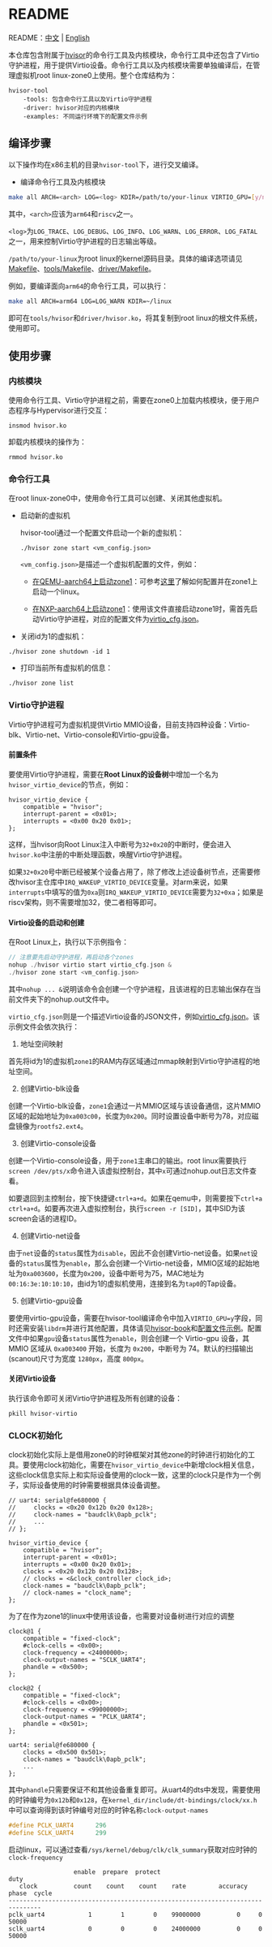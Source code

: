 # README
README：[中文](./README-zh.md) | [English](./README.md)

本仓库包含附属于[hvisor](https://github.com/syswonder/hvisor)的命令行工具及内核模块，命令行工具中还包含了Virtio守护进程，用于提供Virtio设备。命令行工具以及内核模块需要单独编译后，在管理虚拟机root linux-zone0上使用。整个仓库结构为：

```
hvisor-tool
	-tools: 包含命令行工具以及Virtio守护进程
	-driver: hvisor对应的内核模块
	-examples: 不同运行环境下的配置文件示例
```

## 编译步骤

以下操作均在x86主机的目录`hvisor-tool`下，进行交叉编译。

* 编译命令行工具及内核模块

```bash
make all ARCH=<arch> LOG=<log> KDIR=/path/to/your-linux VIRTIO_GPU=[y/n]
```

其中，`<arch>`应该为`arm64`和`riscv`之一。

`<log>`为`LOG_TRACE`、`LOG_DEBUG`、`LOG_INFO`、`LOG_WARN`、`LOG_ERROR`、`LOG_FATAL`之一，用来控制Virtio守护进程的日志输出等级。

`/path/to/your-linux`为root linux的kernel源码目录。具体的编译选项请见[Makefile](./Makefile)、[tools/Makefile](./tools/Makefile)、[driver/Makefile](./driver/Makefile)。

例如，要编译面向`arm64`的命令行工具，可以执行：

```bash
make all ARCH=arm64 LOG=LOG_WARN KDIR=~/linux
```

即可在`tools/hvisor`和`driver/hvisor.ko`，将其复制到root linux的根文件系统，使用即可。

## 使用步骤

### 内核模块

使用命令行工具、Virtio守护进程之前，需要在zone0上加载内核模块，便于用户态程序与Hypervisor进行交互：

```
insmod hvisor.ko
```

卸载内核模块的操作为：

```
rmmod hvisor.ko
```

### 命令行工具

在root linux-zone0中，使用命令行工具可以创建、关闭其他虚拟机。

* 启动新的虚拟机

  hvisor-tool通过一个配置文件启动一个新的虚拟机：

  ```
  ./hvisor zone start <vm_config.json>
  ```

  `<vm_config.json>`是描述一个虚拟机配置的文件，例如：

  * [在QEMU-aarch64上启动zone1](./examples/qemu-aarch64/with_virtio_blk_console/zone1_linux.json)：可参考[这里](./examples/qemu-aarch64/with_virtio_blk_console/README.md)了解如何配置并在zone1上启动一个linux。

  * [在NXP-aarch64上启动zone1](./examples/nxp-aarch64/zone1_linux.json)：使用该文件直接启动zone1时，需首先启动Virtio守护进程，对应的配置文件为[virtio_cfg.json](./examples/nxp-aarch64/virtio_cfg.json)。

* 关闭id为1的虚拟机：

```
./hvisor zone shutdown -id 1
```

* 打印当前所有虚拟机的信息：

```
./hvisor zone list
```

### Virtio守护进程

Virtio守护进程可为虚拟机提供Virtio MMIO设备，目前支持四种设备：Virtio-blk、Virtio-net、Virtio-console和Virtio-gpu设备。

#### 前置条件

要使用Virtio守护进程，需要在**Root Linux的设备树**中增加一个名为`hvisor_virtio_device`的节点，例如：

```dts
hvisor_virtio_device {
    compatible = "hvisor";
    interrupt-parent = <0x01>;
    interrupts = <0x00 0x20 0x01>;
};
```

这样，当hvisor向Root Linux注入中断号为`32+0x20`的中断时，便会进入`hvisor.ko`中注册的中断处理函数，唤醒Virtio守护进程。

如果`32+0x20`号中断已经被某个设备占用了，除了修改上述设备树节点，还需要修改hvisor主仓库中`IRQ_WAKEUP_VIRTIO_DEVICE`变量。对arm来说，如果`interrupts`中填写的值为`0xa`则`IRQ_WAKEUP_VIRTIO_DEVICE`需要为`32+0xa`；如果是riscv架构，则不需要增加32，使二者相等即可。

#### Virtio设备的启动和创建

在Root Linux上，执行以下示例指令：

```c
// 注意要先启动守护进程，再启动各个zones
nohup ./hvisor virtio start virtio_cfg.json &
./hvisor zone start <vm_config.json>
```

其中`nohup ... &`说明该命令会创建一个守护进程，且该进程的日志输出保存在当前文件夹下的nohup.out文件中。

`virtio_cfg.json`则是一个描述Virtio设备的JSON文件，例如[virtio_cfg.json](./examples/nxp-aarch64/virtio_cfg.json)。该示例文件会依次执行：

1. 地址空间映射

首先将id为1的虚拟机`zone1`的RAM内存区域通过mmap映射到Virtio守护进程的地址空间。

2. 创建Virtio-blk设备

创建一个Virtio-blk设备，`zone1`会通过一片MMIO区域与该设备通信，这片MMIO区域的起始地址为`0xa003c00`，长度为`0x200`。同时设置设备中断号为78，对应磁盘镜像为`rootfs2.ext4`。

3. 创建Virtio-console设备

创建一个Virtio-console设备，用于`zone1`主串口的输出。root linux需要执行`screen /dev/pts/x`命令进入该虚拟控制台，其中`x`可通过nohup.out日志文件查看。

如要退回到主控制台，按下快捷键`ctrl+a+d`。如果在qemu中，则需要按下`ctrl+a ctrl+a+d`。如要再次进入虚拟控制台，执行`screen -r [SID]`，其中SID为该screen会话的进程ID。

4. 创建Virtio-net设备

由于`net`设备的`status`属性为`disable`，因此不会创建Virtio-net设备。如果`net`设备的`status`属性为`enable`，那么会创建一个Virtio-net设备，MMIO区域的起始地址为`0xa003600`，长度为`0x200`，设备中断号为75，MAC地址为`00:16:3e:10:10:10`，由id为1的虚拟机使用，连接到名为`tap0`的Tap设备。

5. 创建Virtio-gpu设备

要使用virtio-gpu设备，需要在hvisor-tool编译命令中加入`VIRTIO_GPU=y`字段，同时还需安装`libdrm`并进行其他配置，具体请见[hvisor-book](https://hvisor.syswonder.org/chap04/subchap03/VirtIO/GPUDevice.html)和[配置文件示例](./examples/qemu-aarch64/with_virtio_gpu/README.md)。配置文件中如果`gpu`设备`status`属性为`enable`，则会创建一个 Virtio-gpu 设备，其 MMIO 区域从 `0xa003400` 开始，长度为 `0x200`，中断号为 74。默认的扫描输出(scanout)尺寸为宽度 `1280px`，高度 `800px`。

#### 关闭Virtio设备

执行该命令即可关闭Virtio守护进程及所有创建的设备：

```
pkill hvisor-virtio
```

### CLOCK初始化
clock初始化实际上是借用zone0的时钟框架对其他zone的时钟进行初始化的工具。要使用clock初始化，需要在`hvisor_virtio_device`中新增clock相关信息，这些clock信息实际上和实际设备使用的clock一致，这里的clock只是作为一个例子，实际设备使用的时钟需要根据具体设备调整。


```dts
// uart4: serial@fe680000 {
//     clocks = <0x20 0x12b 0x20 0x128>;
//     clock-names = "baudclk\0apb_pclk";
//     ...
// };

hvisor_virtio_device {
    compatible = "hvisor";
    interrupt-parent = <0x01>;
    interrupts = <0x00 0x20 0x01>;
    clocks = <0x20 0x12b 0x20 0x128>;
    // clocks = <&clock_controller clock_id>;
    clock-names = "baudclk\0apb_pclk";
    // clock-names = "clock_name";
};
```

为了在作为zone1的linux中使用该设备，也需要对设备树进行对应的调整

```dts
clock@1 {
    compatible = "fixed-clock";
    #clock-cells = <0x00>;
    clock-frequency = <24000000>;
    clock-output-names = "SCLK_UART4";
    phandle = <0x500>;
};

clock@2 {
    compatible = "fixed-clock";
    #clock-cells = <0x00>;
    clock-frequency = <99000000>;
    clock-output-names = "PCLK_UART4";
    phandle = <0x501>;
};

uart4: serial@fe680000 {
    clocks = <0x500 0x501>;
    clock-names = "baudclk\0apb_pclk";
    ...
};
```

其中`phandle`只需要保证不和其他设备重复即可。从uart4的dts中发现，需要使用的时钟编号为`0x12b`和`0x128`，在`kernel_dir/include/dt-bindings/clock/xx.h`中可以查询得到该时钟编号对应的时钟名称`clock-output-names`

```c
#define PCLK_UART4		296
#define SCLK_UART4		299
```

启动linux，可以通过查看`/sys/kernel/debug/clk/clk_summary`获取对应时钟的`clock-frequency`

```shell
                  enable  prepare  protect                                duty
   clock          count    count    count    rate         accuracy phase  cycle
-------------------------------------------------------------------------------
pclk_uart4            1        1        0    99000000          0     0  50000
sclk_uart4            0        0        0    24000000          0     0  50000
```